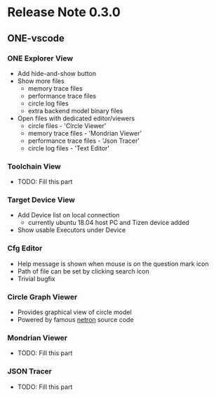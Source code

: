 # Release Note 0.3.0

## ONE-vscode

### ONE Explorer View

- Add hide-and-show button
- Show more files
  - memory trace files
  - performance trace files
  - circle log files
  - extra backend model binary files
- Open files with dedicated editor/viewers
  - circle files - 'Circle Viewer'
  - memory trace files - 'Mondrian Viewer'
  - performance trace files - 'Json Tracer'
  - circle log files - 'Text Editor'

### Toolchain View

- TODO: Fill this part

### Target Device View

- Add Device list on local connection
    - currently ubuntu 18.04 host PC and Tizen device added 
- Show usable Executors under Device

### Cfg Editor

- Help message is shown when mouse is on the question mark icon
- Path of file can be set by clicking search icon
- Trivial bugfix

### Circle Graph Viewer

- Provides graphical view of circle model
- Powered by famous [netron](https://github.com/lutzroeder/netro) source code

### Mondrian Viewer

- TODO: Fill this part

### JSON Tracer

- TODO: Fill this part
